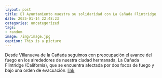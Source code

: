 ```yaml
---
layout: post
title: El Ayuntamiento muestra su solidaridad con La Cañada Flintridge, afectada por los incendios
date: 2025-01-14 22:48:23
categories: uncategorized
tags:
- random
image: /img/image.jpg
caption: This is a picture
---
```

Desde Villanueva de la Cañada seguimos con preocupación el avance del fuego en los alrededores de nuestra ciudad hermanada, La Cañada Flintridge (California), que se encuentra afectada por dos focos de fuego y bajo una orden de evacuación.  [link](https://www.ayto-villacanada.es/noticias/el-ayuntamiento-muestra-su-solidaridad-con-la-canada-flintridge-afectada-por-los-incendios/)
